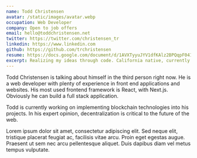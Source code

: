 ```yaml
---
name: Todd Christensen
avatar: /static/images/avatar.webp
occupation: Web Developer
company: Open to job offers
email: hello@toddchristensen.net
twitter: https://twitter.com/christensen_tr
linkedin: https://www.linkedin.com
github: https://github.com/trchristensen
resume: https://docs.google.com/document/d/1AVXTyyuJYV1dfKAlz2BPQqpF041rQx1kz1Ug9BHOmbU/edit?usp=sharing
excerpt: Realizing my ideas through code. California native, currently residing in the Philippines 🇵🇭
---
```


Todd Christensen is talking about himself in the third person right now. He is a web developer with plenty of experience in front end applications and websites. His most used frontend framework is React, with Next.js. Obviously he can build a full stack application.

Todd is currently working on implementing blockchain technologies into his projects. In his expert opinion, decentralization is critical to the future of the web.

Lorem ipsum dolor sit amet, consectetur adipiscing elit. Sed neque elit, tristique placerat feugiat ac, facilisis vitae arcu. Proin eget egestas augue. Praesent ut sem nec arcu pellentesque aliquet. Duis dapibus diam vel metus tempus vulputate.
